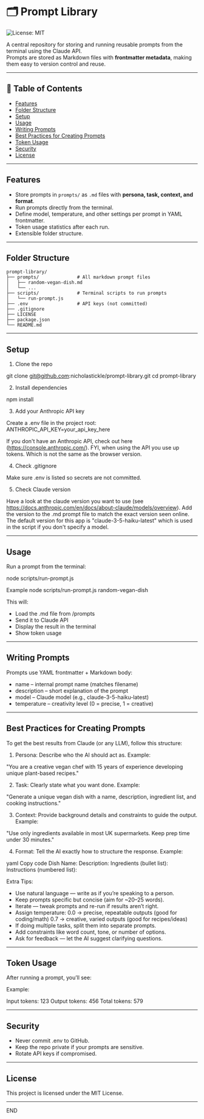 # 🗂️ Prompt Library

![License: MIT](https://img.shields.io/badge/License-MIT-yellow.svg)

A central repository for storing and running reusable prompts from the terminal using the Claude API.  
Prompts are stored as Markdown files with **frontmatter metadata**, making them easy to version control and reuse.

---

## 📑 Table of Contents
- [Features](#features)
- [Folder Structure](#folder-structure)
- [Setup](#setup)
- [Usage](#usage)
- [Writing Prompts](#writing-prompts)
- [Best Practices for Creating Prompts](#best-practices-for-creating-prompts)
- [Token Usage](#token-usage)
- [Security](#security)
- [License](#license)

---

## Features
- Store prompts in `prompts/` as `.md` files with **persona, task, context, and format**.
- Run prompts directly from the terminal.
- Define model, temperature, and other settings per prompt in YAML frontmatter.
- Token usage statistics after each run.
- Extensible folder structure.

---

## Folder Structure

```plaintext
prompt-library/
├── prompts/              # All markdown prompt files
│   ├── random-vegan-dish.md
│   └── ...
├── scripts/              # Terminal scripts to run prompts
│   └── run-prompt.js
├── .env                  # API keys (not committed)
├── .gitignore
├── LICENSE
├── package.json
└── README.md
```

---

## Setup

1. Clone the repo

git clone git@github.com:nicholastickle/prompt-library.git
cd prompt-library


2. Install dependencies

npm install

3. Add your Anthropic API key

Create a .env file in the project root:
ANTHROPIC_API_KEY=your_api_key_here

If you don't have an Anthropic API, check out here (https://console.anthropic.com/). FYI, when using the API you use up tokens. Which is not the same as the browser version.

4. Check .gitignore

Make sure .env is listed so secrets are not committed.

5. Check Claude version

Have a look at the claude version you want to use (see https://docs.anthropic.com/en/docs/about-claude/models/overview). Add the version to the .md prompt file to match the exact version seen online. The default version for this app is "claude-3-5-haiku-latest" which is used in the script if you don't specify a model.

---

## Usage

Run a prompt from the terminal:

node scripts/run-prompt.js <prompt-name>

Example
node scripts/run-prompt.js random-vegan-dish

This will:

- Load the .md file from /prompts
- Send it to Claude API
- Display the result in the terminal
- Show token usage

---

## Writing Prompts

Prompts use YAML frontmatter + Markdown body:

- name – internal prompt name (matches filename)
- description – short explanation of the prompt
- model – Claude model (e.g., claude-3-5-haiku-latest)
- temperature – creativity level (0 = precise, 1 = creative)

---

## Best Practices for Creating Prompts

To get the best results from Claude (or any LLM), follow this structure:

1. Persona: Describe who the AI should act as.
Example:

"You are a creative vegan chef with 15 years of experience developing unique plant-based recipes."

2. Task: Clearly state what you want done.
Example:

"Generate a unique vegan dish with a name, description, ingredient list, and cooking instructions."

3. Context: Provide background details and constraints to guide the output.
Example:

"Use only ingredients available in most UK supermarkets. Keep prep time under 30 minutes."

4. Format: Tell the AI exactly how to structure the response.
Example:

yaml
Copy code
Dish Name:
Description:
Ingredients (bullet list):
Instructions (numbered list):

Extra Tips:

- Use natural language — write as if you’re speaking to a person.
- Keep prompts specific but concise (aim for ~20–25 words).
- Iterate — tweak prompts and re-run if results aren’t right.
- Assign temperature:
0.0 → precise, repeatable outputs (good for coding/math)
0.7 → creative, varied outputs (good for recipes/ideas)
- If doing multiple tasks, split them into separate prompts.
- Add constraints like word count, tone, or number of options.
- Ask for feedback — let the AI suggest clarifying questions.

---

## Token Usage

After running a prompt, you’ll see:

Example:

Input tokens: 123
Output tokens: 456
Total tokens: 579

---

## Security

- Never commit .env to GitHub.
- Keep the repo private if your prompts are sensitive.
- Rotate API keys if compromised.

---

## License

This project is licensed under the MIT License.

---

END